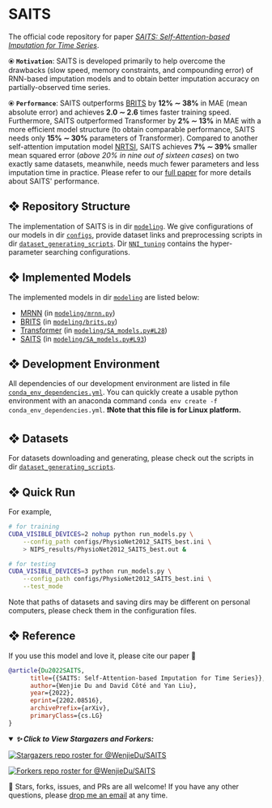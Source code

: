 # SAITS
The official code repository for paper *[SAITS: Self-Attention-based Imputation for Time Series](https://arxiv.org/abs/2202.08516)*. 

⦿ **`Motivation`**: SAITS is developed primarily to help overcome the drawbacks (slow speed, memory constraints, and compounding error) of RNN-based imputation models and to obtain better imputation accuracy on partially-observed time series.

⦿ **`Performance`**: SAITS outperforms [BRITS](https://papers.nips.cc/paper/2018/hash/734e6bfcd358e25ac1db0a4241b95651-Abstract.html) by **12% ∼ 38%** in MAE (mean absolute error) and achieves **2.0 ∼ 2.6** times faster training speed. Furthermore, SAITS outperformed Transformer by **2% ∼ 13%** in MAE with a more efficient model structure (to obtain comparable performance, SAITS needs only **15% ∼ 30%** parameters of Transformer). Compared to another self-attention imputation model [NRTSI](https://github.com/lupalab/NRTSI), SAITS achieves **7% ∼ 39%** smaller mean squared error (*above 20% in nine out of sixteen cases*) on two exactly same datasets, meanwhile, needs much fewer parameters and less imputation time in practice. Please refer to our [full paper](https://arxiv.org/pdf/2202.08516.pdf) for more details about SAITS' performance.

## ❖ Repository Structure
The implementation of SAITS is in dir [`modeling`](https://github.com/WenjieDu/SAITS/blob/master/modeling/SA_models.py). We give configurations of our models in dir [`configs`](https://github.com/WenjieDu/SAITS/tree/master/configs), provide dataset links and preprocessing scripts in dir [`dataset_generating_scripts`](https://github.com/WenjieDu/SAITS/tree/master/dataset_generating_scripts). Dir [`NNI_tuning`](https://github.com/WenjieDu/SAITS/tree/master/NNI_tuning) contains the hyper-parameter searching configurations.

## ❖ Implemented Models
The implemented models in dir [`modeling`](https://github.com/WenjieDu/SAITS/blob/master/modeling) are listed below:

* [MRNN](https://ieeexplore.ieee.org/document/8485748) (in [`modeling/mrnn.py`](https://github.com/WenjieDu/SAITS/blob/master/modeling/mrnn.py#L44))
* [BRITS](https://papers.nips.cc/paper/2018/hash/734e6bfcd358e25ac1db0a4241b95651-Abstract.html) (in [`modeling/brits.py`](https://github.com/WenjieDu/SAITS/blob/master/modeling/brits.py#L151))
* [Transformer](https://papers.nips.cc/paper/2017/hash/3f5ee243547dee91fbd053c1c4a845aa-Abstract.html) (in [`modeling/SA_models.py#L28`](https://github.com/WenjieDu/SAITS/blob/master/modeling/SA_models.py#L28))
* [SAITS](https://arxiv.org/abs/2202.08516) (in [`modeling/SA_models.py#L93`](https://github.com/WenjieDu/SAITS/blob/master/modeling/SA_models.py#L93))

## ❖ Development Environment
All dependencies of our development environment are listed in file [`conda_env_dependencies.yml`](https://github.com/WenjieDu/SAITS/blob/master/conda_env_dependencies.yml). You can quickly create a
usable python environment with an anaconda command `conda env create -f conda_env_dependencies.yml`. **❗️Note that this file is for Linux platform.**

## ❖ Datasets
For datasets downloading and generating, please check out the scripts in dir [`dataset_generating_scripts`](https://github.com/WenjieDu/SAITS/tree/master/dataset_generating_scripts).

## ❖ Quick Run
For example,

```bash
# for training
CUDA_VISIBLE_DEVICES=2 nohup python run_models.py \
    --config_path configs/PhysioNet2012_SAITS_best.ini \
    > NIPS_results/PhysioNet2012_SAITS_best.out &

# for testing
CUDA_VISIBLE_DEVICES=3 python run_models.py \
    --config_path configs/PhysioNet2012_SAITS_best.ini \
    --test_mode
```

Note that paths of datasets and saving dirs may be different on personal computers, please check them in the configuration files.

## ❖ Reference
If you use this model and love it, please cite our paper 🤗

```bibtex
@article{Du2022SAITS,
      title={{SAITS: Self-Attention-based Imputation for Time Series}}, 
      author={Wenjie Du and David Côté and Yan Liu},
      year={2022},
      eprint={2202.08516},
      archivePrefix={arXiv},
      primaryClass={cs.LG}
}
```

<details open>
<summary><b><i>✨ Click to View Stargazers and Forkers: </i></b></summary>

[![Stargazers repo roster for @WenjieDu/SAITS](https://reporoster.com/stars/dark/WenjieDu/SAITS)](https://github.com/WenjieDu/SAITS/stargazers)
    
[![Forkers repo roster for @WenjieDu/SAITS](https://reporoster.com/forks/dark/WenjieDu/SAITS)](https://github.com/WenjieDu/SAITS/network/members)
</details>

👏 Stars, forks, issues, and PRs are all welcome! If you have any other questions, please [drop me an email](mailto:wenjay.du@gmail.com) at any time.